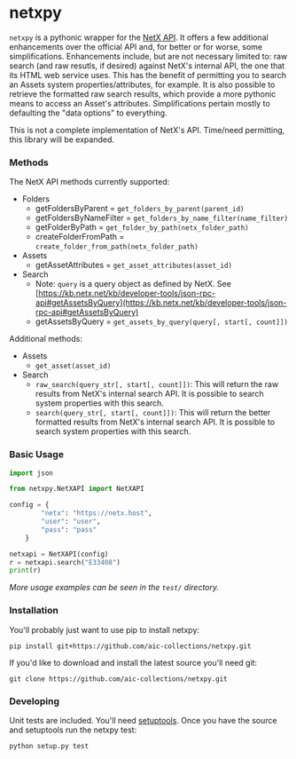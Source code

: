 # netxpy

`netxpy` is a pythonic wrapper for the [NetX API](https://kb.netx.net/kb/developer-tools/json-rpc-api). 
It offers a few additional enhancements over the official API and, for better or 
for worse, some simplifications.  Enhancements include, but are 
not necessary limited to: raw search (and raw resutls, if desired) against NetX's 
internal API, the one that its HTML web service uses.  This has the benefit of 
permitting you to search an Assets system properties/attributes, for example.  It is
also possible to retrieve the formatted raw search results, which provide a more pythonic
means to access an Asset's attributes.  Simplifications pertain mostly to defaulting 
the "data options" to everything.

This is not a complete implementation of NetX's API.  Time/need permitting, 
this library will be expanded.

### Methods

The NetX API methods currently supported:
- Folders
    - getFoldersByParent = `get_folders_by_parent(parent_id)`
    - getFoldersByNameFilter = `get_folders_by_name_filter(name_filter)`
    - getFolderByPath = `get_folder_by_path(netx_folder_path)`
    - createFolderFromPath = `create_folder_from_path(netx_folder_path)`
- Assets
    - getAssetAttributes = `get_asset_attributes(asset_id)`
- Search
    - Note: `query` is a query object as defined by NetX.  See [https://kb.netx.net/kb/developer-tools/json-rpc-api#getAssetsByQuery](https://kb.netx.net/kb/developer-tools/json-rpc-api#getAssetsByQuery)
    - getAssetsByQuery = `get_assets_by_query(query[, start[, count]])`
    
Additional methods:
- Assets
    - `get_asset(asset_id)`
- Search
    - `raw_search(query_str[, start[, count]])`: This will return the 
            raw results from NetX's internal search API.  It is possible to search 
            system properties with this search.
    - `search(query_str[, start[, count]])`: This will return the 
            better formatted results from NetX's internal search API.  It is possible to search 
            system properties with this search.

### Basic Usage

```python
import json

from netxpy.NetXAPI import NetXAPI

config = {
        "netx": "https://netx.host",
        "user": "user",
        "pass": "pass"
    }

netxapi = NetXAPI(config)
r = netxapi.search("E33408")
print(r)
```

*More usage examples can be seen in the `test/` directory.*


### Installation

You'll probably just want to use pip to install netxpy:

    pip install git+https://github.com/aic-collections/netxpy.git

If you'd like to download and install the latest source you'll need git:

    git clone https://github.com/aic-collections/netxpy.git


### Developing

Unit tests are included.  You'll need [setuptools](https://pypi.python.org/pypi/setuptools#installation-instructions). 
Once you have the source and setuptools run the netxpy test:

    python setup.py test

